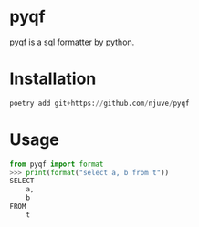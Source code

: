 # pyqf

pyqf is a sql formatter by python.

# Installation

```py
poetry add git+https://github.com/njuve/pyqf
```

# Usage

```py
from pyqf import format
>>> print(format("select a, b from t"))
SELECT
    a,
    b
FROM
    t
```

